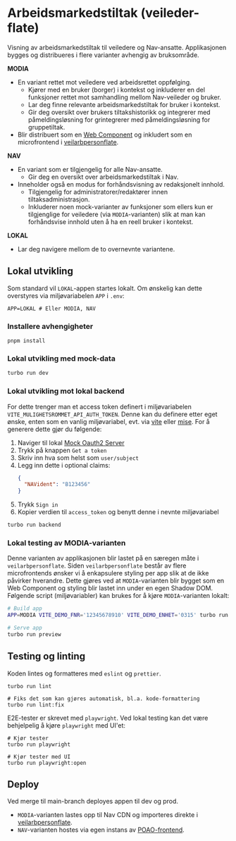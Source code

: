 # Arbeidsmarkedstiltak (veileder-flate)

Visning av arbeidsmarkedstiltak til veiledere og Nav-ansatte. Applikasjonen bygges og distribueres i flere varianter
avhengig av bruksområde.

**MODIA**

- En variant rettet mot veiledere ved arbeidsrettet oppfølging.
    - Kjører med en bruker (borger) i kontekst og inkluderer en del funksjoner rettet mot samhandling mellom
      Nav-veileder og bruker.
    - Lar deg finne relevante arbeidsmarkedstiltak for bruker i kontekst.
    - Gir deg oversikt over brukers tiltakshistorikk og integrerer med påmeldingsløsning for grintegrerer med
      påmeldingsløsning for gruppetiltak.
- Blir distribuert som en [Web Component](https://developer.mozilla.org/en-US/docs/Web/API/Web_components) og inkludert
  som en microfrontend i [veilarbpersonflate](https://github.com/navikt/veilarbpersonflatefs).

**NAV**

- En variant som er tilgjengelig for alle Nav-ansatte.
    - Gir deg en oversikt over arbeidsmarkedstiltak i Nav.
- Inneholder også en modus for forhåndsvisning av redaksjonelt innhold.
    - Tilgjengelig for administratorer/redaktører innen tiltaksadministrasjon.
    - Inkluderer noen mock-varianter av funksjoner som ellers kun er tilgjenglige for veiledere (via `MODIA`-varianten)
      slik at man kan forhåndsvise innhold uten å ha en reell bruker i kontekst.

**LOKAL**

- Lar deg navigere mellom de to overnevnte variantene.

## Lokal utvikling

Som standard vil `LOKAL`-appen startes lokalt. Om ønskelig kan dette overstyres via miljøvariabelen `APP` i `.env`:

```.env
APP=LOKAL # Eller MODIA, NAV
```

### Installere avhengigheter

```
pnpm install
```

### Lokal utvikling med mock-data

```sh
turbo run dev
```

### Lokal utvikling mot lokal backend

For dette trenger man et access token definert i miljøvariabelen `VITE_MULIGHETSROMMET_API_AUTH_TOKEN`.
Denne kan du definere etter eget ønske, enten som en vanlig miljøvariabel, evt.
via [vite](https://vite.dev/guide/env-and-mode.html#env-files)
eller [mise](https://mise.jdx.dev/environments/#using-environment-variables).
For å generere dette gjør du følgende:

1. Naviger til lokal [Mock Oauth2 Server](http://localhost:8081/azure/debugger)
2. Trykk på knappen `Get a token`
3. Skriv inn hva som helst som `user/subject`
4. Legg inn dette i optional claims:
   ```json
   {
     "NAVident": "B123456"
   }
   ```
5. Trykk `Sign in`
6. Kopier verdien til `access_token` og benytt denne i nevnte miljøvariabel

```sh
turbo run backend
```

### Lokal testing av MODIA-varianten

Denne varianten av applikasjonen blir lastet på en særegen måte i `veilarbpersonflate`.
Siden `veilarbpersonflate` består av flere microfrontends ønsker vi å enkapsulere styling per app slik at de ikke
påvirker hverandre.
Dette gjøres ved at `MODIA`-varianten blir bygget som en Web Component og styling blir lastet inn under en egen Shadow
DOM.
Følgende script (miljøvariabler) kan brukes for å kjøre `MODIA`-varianten lokalt:

```sh
# Build app
APP=MODIA VITE_DEMO_FNR='12345678910' VITE_DEMO_ENHET='0315' turbo run build

# Serve app
turbo run preview
```

## Testing og linting

Koden lintes og formatteres med `eslint` og `prettier`.

```
turbo run lint

# Fiks det som kan gjøres automatisk, bl.a. kode-formattering
turbo run lint:fix
```

E2E-tester er skrevet med `playwright`. Ved lokal testing kan det være behjelpelig å kjøre `playwright` med UI'et:

```
# Kjør tester
turbo run playwright

# Kjør tester med UI
turbo run playwright:open
```

## Deploy

Ved merge til main-branch deployes appen til dev og prod.

- `MODIA`-varianten lastes opp til Nav CDN og importeres direkte
  i [veilarbpersonflate](https://github.com/navikt/veilarbpersonflatefs).
- `NAV`-varianten hostes via egen instans av [POAO-frontend](https://github.com/navikt/poao-frontend).
